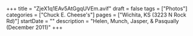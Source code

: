 +++
title = "ZjeX1q1EAv5AtGgqUVEm.avif"
draft = false
tags = ["Photos"]
categories = ["Chuck E. Cheese's"]
pages = ["Wichita, KS (3223 N Rock Rd)"]
startDate = ""
description = "Helen, Munch, Jasper, & Pasqually (December 2011)"
+++
